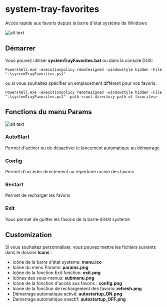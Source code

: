 # system-tray-favorites
Accès rapide aux favoris depuis la barre d'état système de Windows

![alt text](https://github.com/smairesse/system-tray-favorites/blob/main/Readme/examples.png?raw=true)

## Démarrer
Vous pouvez utiliser **systemTrayFavorites.bat** ou dans la console DOS:
```
Powershell.exe -executionpolicy remotesigned -windowstyle hidden -File ".\systemTrayFavorites.ps1"
```
ou si vous souhaitez spécifier un emplacement différent pour vos favoris:
```
Powershell.exe -executionpolicy remotesigned -windowstyle hidden -File ".\systemTrayFavorites.ps1" -path <root directory path of favorites>
```

## Fonctions du menu **Params**

![alt text](https://github.com/smairesse/system-tray-favorites/blob/main/Readme/params.png?raw=true)

### AutoStart
Permet d'activer ou de désactiver le lancement automatique au démarrage

### Config
Permet d'accéder directement au répertoire racine des favoris

### Restart
Permet de recharger les favoris

### Exit
Vous permet de quitter les favoris de la barre d’état système

## Customization
Si vous souhaitez personnaliser, vous pouvez mettre les fichiers suivants dans le dossier **Icons** :
* Icône de la barre d'état systeme: **menu.ico**
* Icône du menu Params: **params.png**
* Icône de la fonction Exit function: **exit.png**
* Icônes des sous-menus: **submenu.png**
* Icône de la fonction d'accès aux favoris : **config.png**
* Icone de la fonction de rechargement des favoris: **refresh.png**
* Démarrage automatique activé: **autostartup_ON.png**
* Demarrage automatique onactif: **autostartup_OFF.png**
